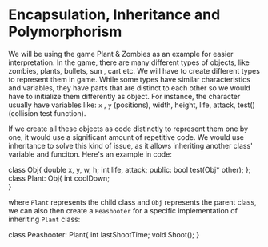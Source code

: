 
# Encapsulation, Inheritance and Polymorphorism

We will be using the game Plant & Zombies as an example for easier interpretation. In the game, there are many different types of objects, like zombies, plants, bullets, sun , cart etc. We will have to create different types to represent them in game. While some types have similar characteristics and variables, they have parts that are distinct to each other so we would have to initialize them differently as object. For instance, the character usually have variables like: `x` , `y` (positions), width,
height, life, attack, test() (collision test function). 

If we create all these objects as code distinctly to represent them one by one, it would use a significant amount of repetitive code. We would use inheritance to solve this kind of issue, as it allows inheriting another class' variable and funciton. Here's an example in code:

class Obj{
	double x, y, w, h;
	 int life, attack;
public:
	bool test(Obj* other);
};
	class Plant: Obj{
	int coolDown;	
   }

where `Plant` represents the child class and `Obj` represents the parent class, we can also then create a `Peashooter` for a specific implementation of inheriting `Plant` class:

class Peashooter: Plant{
	int lastShootTime;
	 void Shoot();
}